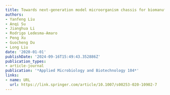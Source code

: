 ```yaml
---
title: Towards next-generation model microorganism chassis for biomanufacturing
authors:
- Yanfeng Liu
- Anqi Su
- Jianghua Li
- Rodrigo Ledesma-Amaro
- Peng Xu
- Guocheng Du
- Long Liu
date: '2020-01-01'
publishDate: '2024-09-16T15:49:43.352886Z'
publication_types:
- article-journal
publication: '*Applied Microbiology and Biotechnology 104*'
links:
- name: URL
  url: https://link.springer.com/article/10.1007/s00253-020-10902-7
---
```

